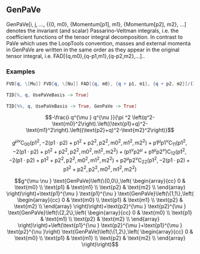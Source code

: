 ##  GenPaVe 

GenPaVe[i, j, ..., {{0, m0}, {Momentum[p1], m1}, {Momentum[p2], m2}, ...] denotes the invariant (and scalar) Passarino-Veltman integrals, i.e. the coefficient functions of the tensor integral decomposition. In contrast to PaVe which uses the LoopTools convention,  masses and external momenta in GenPaVe are written in the same order as they appear in the original tensor integral, i.e. FAD[{q,m0},{q-p1,m1},{q-p2,m2},...]..

###  Examples 

```mathematica
FVD[q, \[Mu]] FVD[q, \[Nu]] FAD[{q, m0}, {q + p1, m1}, {q + p2, m2}]/(I*Pi^2) 
 
TID[%, q, UsePaVeBasis -> True] 
 
TID[%%, q, UsePaVeBasis -> True, GenPaVe -> True]
```

$$-\frac{i q^{\mu } q^{\nu }}{\pi ^2 \left(q^2-\text{m0}^2\right).\left((\text{p1}+q)^2-\text{m1}^2\right).\left((\text{p2}+q)^2-\text{m2}^2\right)}$$

$$g^{\mu \nu } \text{C}_{00}\left(\text{p1}^2,-2 (\text{p1}\cdot \text{p2})+\text{p1}^2+\text{p2}^2,\text{p2}^2,\text{m0}^2,\text{m1}^2,\text{m2}^2\right)+\text{p1}^{\mu } \text{p1}^{\nu } \text{C}_{11}\left(\text{p1}^2,-2 (\text{p1}\cdot \text{p2})+\text{p1}^2+\text{p2}^2,\text{p2}^2,\text{m0}^2,\text{m1}^2,\text{m2}^2\right)+\left(\text{p1}^{\nu } \text{p2}^{\mu }+\text{p1}^{\mu } \text{p2}^{\nu }\right) \text{C}_{12}\left(\text{p1}^2,-2 (\text{p1}\cdot \text{p2})+\text{p1}^2+\text{p2}^2,\text{p2}^2,\text{m0}^2,\text{m1}^2,\text{m2}^2\right)+\text{p2}^{\mu } \text{p2}^{\nu } \text{C}_{22}\left(\text{p1}^2,-2 (\text{p1}\cdot \text{p2})+\text{p1}^2+\text{p2}^2,\text{p2}^2,\text{m0}^2,\text{m1}^2,\text{m2}^2\right)$$

$$g^{\mu \nu } \text{GenPaVe}\left(\{0,0\},\left(
\begin{array}{cc}
 0 & \text{m0} \\
 \text{p1} & \text{m1} \\
 \text{p2} & \text{m2} \\
\end{array}
\right)\right)+\text{p1}^{\mu } \text{p1}^{\nu } \text{GenPaVe}\left(\{1,1\},\left(
\begin{array}{cc}
 0 & \text{m0} \\
 \text{p1} & \text{m1} \\
 \text{p2} & \text{m2} \\
\end{array}
\right)\right)+\text{p2}^{\mu } \text{p2}^{\nu } \text{GenPaVe}\left(\{2,2\},\left(
\begin{array}{cc}
 0 & \text{m0} \\
 \text{p1} & \text{m1} \\
 \text{p2} & \text{m2} \\
\end{array}
\right)\right)+\left(\text{p1}^{\nu } \text{p2}^{\mu }+\text{p1}^{\mu } \text{p2}^{\nu }\right) \text{GenPaVe}\left(\{1,2\},\left(
\begin{array}{cc}
 0 & \text{m0} \\
 \text{p1} & \text{m1} \\
 \text{p2} & \text{m2} \\
\end{array}
\right)\right)$$